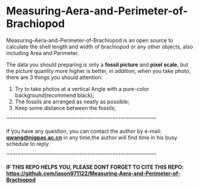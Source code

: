 # Measuring-Aera-and-Perimeter-of-Brachiopod



Measuring-Aera-and-Perimeter-of-Brachiopod is an open source to calculate the shell length and width of brachiopod or any other objects, also including Area and Perimeter.


The data you should preparing is only a **fossil picture** and **pixel scale**, but the picture quanlity more higher is better, in addition, when you take photo, there are 3 things you should attention:


1. Try to take photos at a vertical Angle with a pure-color background(recommend black);
2. The fossils are arranged as neatly as possible;
3. Keep some distance between the fossils;



''''''''''''''''''''''''''''''''''''''''''''''''''''''''''''''''''''''''''''''''''''''''''''''''


If you have any question, you can contact the author by e-mail: **qwang@nigpas.ac.cn** in any time,the author will find time in his busy schedule to reply.


''''''''''''''''''''''''''''''''''''''''''''''''''''''''''''''''''''''''''''''''''''''''''''''''

**IF THIS REPO HELPS YOU, PLEASE DONT FORGET TO CITE THIS REPO: https://github.com/jason971122/Measuring-Aera-and-Perimeter-of-Brachiopod**

